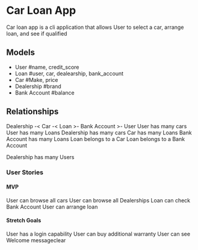 # Car Loan App
Car loan app is a cli application that allows User to select a car, 
arrange loan, and see if qualified
## Models
* User #name, credit_score
* Loan #user, car, dealearship, bank_account
* Car #Make, price
* Dealership #brand
* Bank Account #balance
## Relationships
Dealership -< Car -< Loan >- Bank Account >- User
User has many cars
User has many Loans
Dealership has many cars
Car has many Loans
Bank Account has many Loans
Loan belongs to a Car
Loan belongs to a Bank Account
<!-- Car has many Bank Accounts through Loans
Car has many Users through Bank Accounts -->
Dealership has many Users

### User Stories
#### MVP 
User can browse all cars
User can browse all Dealerships
Loan can check Bank Account
User can arrange loan
#### Stretch Goals
User has a login capability
User can buy additional warranty
User can see Welcome messageclear
